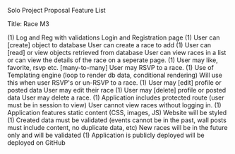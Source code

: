 Solo Project Proposal
Feature List

Title: Race M3

(1) Log and Reg with validations
    Login and Registration page
(1) User can [create] object to database
    User can create a race to add
(1) User can [read] or view objects retrieved from database
    User can view races in a list or can view the details of the race on a seperate page.
(1) User may like, favorite, rsvp etc. [many-to-many]
    User may RSVP to a race.
(1) Use of Templating engine (loop to render db data, conditional rendering)
    Will use this when user RSVP's or un-RSVP to a race.
(1) User may [edit] profile or posted data
    User may edit their race
(1) User may [delete] profile or posted data
    User may delete a race.
(1) Application includes protected route (user must be in session to view)
    User cannot view races without logging in.
(1) Application features static content (CSS, images, JS)
    Website will be styled
(1) Created data must be validated (events cannot be in the past, wall posts must include content, no duplicate data, etc)
    New races will be in the future only and will be validated
(1) Application is publicly deployed
    will be deployed on GitHub
